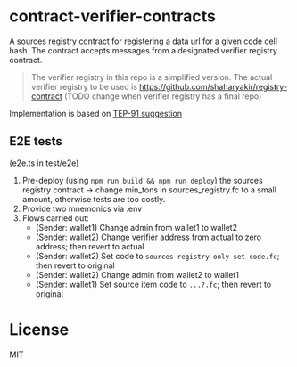 # contract-verifier-contracts

A sources registry contract for registering a data url for a given code cell hash.
The contract accepts messages from a designated verifier registry contract.
> The verifier registry in this repo is a simplified version. The actual verifier registry to be used is https://github.com/shaharyakir/registry-contract
(TODO change when verifier registry has a final repo)

Implementation is based on [TEP-91 suggestion](https://github.com/ton-blockchain/TEPs/pull/91)

## E2E tests
(e2e.ts in test/e2e)
1. Pre-deploy (using `npm run build && npm run deploy`) the sources registry contract -> change min_tons in sources_registry.fc to a small amount, otherwise tests are too costly. 
2. Provide two mnemonics via .env
3. Flows carried out:
   * (Sender: wallet1) Change admin from wallet1 to wallet2
   * (Sender: wallet2) Change verifier address from actual to zero address; then revert to actual
   * (Sender: wallet2) Set code to `sources-registry-only-set-code.fc`; then revert to original
   * (Sender: wallet2) Change admin from wallet2 to wallet1
   * (Sender: wallet1) Set source item code to `...?.fc`; then revert to original
   
   
# License
MIT

